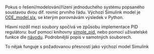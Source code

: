 Pokus o řešení/modelování/řízení jednoduchého systému popsaného soustavou dvou dif. rovnic prvního řádu. 
Výchozí Simulink model je [ODE_model.slx](ODE_model.slx), se kterým porovnávám výsledek v Python.

Hlavní rozdíl mezi soubory spočívá ve způsobu implementace PID regulátoru: buď pomocí knihovny 
[simple_pid](https://pypi.org/project/simple-pid/), nebo pomocí uživatelské funkce 
dle [návodu](https://softinery.com/blog/implementation-of-pid-controller-in-python/). 
Podrobnější popis v samotných souborech.

To nějak funguje s požadovanou přesností jako výchozí model Simulink